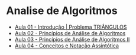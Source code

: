 # Analise de Algoritmos

- [Aula 01 - Introdução | Problema TRIÂNGULOS](./July_18/)
- [Aula 02 - Princípios de Análise de Algoritmos](./July_25/)
- [Aula 03 - Princípios de Análise de Algoritmos II](./August_8/)
- [Aula 04 - Conceitos e Notação Assintótica](./August_15/)

